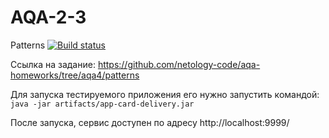 # AQA-2-3
Patterns [![Build status](https://ci.appveyor.com/api/projects/status/l2lba3mwx9yhdjcc?svg=true)](https://ci.appveyor.com/project/Volgogradec/aqa-2-3)

Ссылка на задание: https://github.com/netology-code/aqa-homeworks/tree/aqa4/patterns

Для запуска тестируемого приложения его нужно запустить командой:
`java -jar artifacts/app-card-delivery.jar`

После запуска, сервис доступен по адресу http://localhost:9999/
